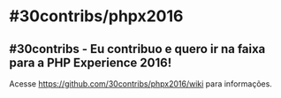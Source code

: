 # #30contribs/phpx2016

## \#30contribs - Eu contribuo e quero ir na faixa para a PHP Experience 2016! 

Acesse https://github.com/30contribs/phpx2016/wiki para informações.
